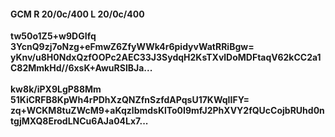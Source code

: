 #### GCM R 20/0c/400 L 20/0c/400
**tw50o1Z5+w9DGIfq**<br/>**3YcnQ9zj7oNzg+eFmwZ6ZfyWWk4r6pidyvWatRRiBgw=**<br/>**yKnv/u8H0NdxQzfOOPc2AEC33J3SydqH2KsTXvlDoMDFtaqV62kCC2a1C82MmkHd//6xsK+AwuRSlBJa...**<br/><br/>
**kw8k/iPX9LgP88Mm**<br/>**51KiCRFB8KpWh4rPDhXzQNZfnSzfdAPqsU17KWqIIFY=**<br/>**zq+WCKM8tuZWcM9+aKqzlbmdsKlTo0I9mfJ2PhXVY2fQUcCojbRUhd0ntgjMXQ8ErodLNCu6AJa04Lx7...**